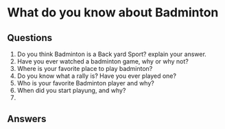 # What do you know about Badminton
## Questions
1. Do you think Badminton is a Back yard Sport? explain your answer.
2. Have you ever watched a badminton game, why or why not?
3. Where is your favorite place to play badminton?
4. Do you know what a rally is? Have you ever played one?
5. Who is your favorite Badminton player and why?
6. When did you start playung, and why?
7. 
## Answers
